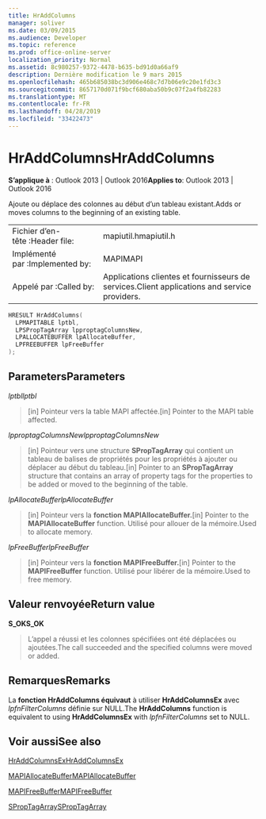 ```yaml
---
title: HrAddColumns
manager: soliver
ms.date: 03/09/2015
ms.audience: Developer
ms.topic: reference
ms.prod: office-online-server
localization_priority: Normal
ms.assetid: 8c980257-9372-4478-b635-bd91d0a66af9
description: Dernière modification le 9 mars 2015
ms.openlocfilehash: 465b685038bc3d906e468c7d7b06e9c20e1fd3c3
ms.sourcegitcommit: 8657170d071f9bcf680aba50b9c07f2a4fb82283
ms.translationtype: MT
ms.contentlocale: fr-FR
ms.lasthandoff: 04/28/2019
ms.locfileid: "33422473"
---
```

# <a name="hraddcolumns"></a><span data-ttu-id="0dcce-103">HrAddColumns</span><span class="sxs-lookup"><span data-stu-id="0dcce-103">HrAddColumns</span></span>

  
  
<span data-ttu-id="0dcce-104">**S’applique à** : Outlook 2013 | Outlook 2016</span><span class="sxs-lookup"><span data-stu-id="0dcce-104">**Applies to**: Outlook 2013 | Outlook 2016</span></span> 
  
<span data-ttu-id="0dcce-105">Ajoute ou déplace des colonnes au début d’un tableau existant.</span><span class="sxs-lookup"><span data-stu-id="0dcce-105">Adds or moves columns to the beginning of an existing table.</span></span>
  
|||
|:-----|:-----|
|<span data-ttu-id="0dcce-106">Fichier d’en-tête :</span><span class="sxs-lookup"><span data-stu-id="0dcce-106">Header file:</span></span>  <br/> |<span data-ttu-id="0dcce-107">mapiutil.h</span><span class="sxs-lookup"><span data-stu-id="0dcce-107">mapiutil.h</span></span>  <br/> |
|<span data-ttu-id="0dcce-108">Implémenté par :</span><span class="sxs-lookup"><span data-stu-id="0dcce-108">Implemented by:</span></span>  <br/> |<span data-ttu-id="0dcce-109">MAPI</span><span class="sxs-lookup"><span data-stu-id="0dcce-109">MAPI</span></span>  <br/> |
|<span data-ttu-id="0dcce-110">Appelé par :</span><span class="sxs-lookup"><span data-stu-id="0dcce-110">Called by:</span></span>  <br/> |<span data-ttu-id="0dcce-111">Applications clientes et fournisseurs de services.</span><span class="sxs-lookup"><span data-stu-id="0dcce-111">Client applications and service providers.</span></span>  <br/> |
   
```cpp
HRESULT HrAddColumns(
  LPMAPITABLE lptbl,
  LPSPropTagArray lpproptagColumnsNew,
  LPALLOCATEBUFFER lpAllocateBuffer,
  LPFREEBUFFER lpFreeBuffer
);
```

## <a name="parameters"></a><span data-ttu-id="0dcce-112">Parameters</span><span class="sxs-lookup"><span data-stu-id="0dcce-112">Parameters</span></span>

 <span data-ttu-id="0dcce-113">_lptbl_</span><span class="sxs-lookup"><span data-stu-id="0dcce-113">_lptbl_</span></span>
  
> <span data-ttu-id="0dcce-114">[in] Pointeur vers la table MAPI affectée.</span><span class="sxs-lookup"><span data-stu-id="0dcce-114">[in] Pointer to the MAPI table affected.</span></span>
    
 <span data-ttu-id="0dcce-115">_lpproptagColumnsNew_</span><span class="sxs-lookup"><span data-stu-id="0dcce-115">_lpproptagColumnsNew_</span></span>
  
> <span data-ttu-id="0dcce-116">[in] Pointeur vers une structure **SPropTagArray** qui contient un tableau de balises de propriétés pour les propriétés à ajouter ou déplacer au début du tableau.</span><span class="sxs-lookup"><span data-stu-id="0dcce-116">[in] Pointer to an **SPropTagArray** structure that contains an array of property tags for the properties to be added or moved to the beginning of the table.</span></span> 
    
 <span data-ttu-id="0dcce-117">_lpAllocateBuffer_</span><span class="sxs-lookup"><span data-stu-id="0dcce-117">_lpAllocateBuffer_</span></span>
  
> <span data-ttu-id="0dcce-118">[in] Pointeur vers la **fonction MAPIAllocateBuffer.**</span><span class="sxs-lookup"><span data-stu-id="0dcce-118">[in] Pointer to the **MAPIAllocateBuffer** function.</span></span> <span data-ttu-id="0dcce-119">Utilisé pour allouer de la mémoire.</span><span class="sxs-lookup"><span data-stu-id="0dcce-119">Used to allocate memory.</span></span> 
    
 <span data-ttu-id="0dcce-120">_lpFreeBuffer_</span><span class="sxs-lookup"><span data-stu-id="0dcce-120">_lpFreeBuffer_</span></span>
  
> <span data-ttu-id="0dcce-121">[in] Pointeur vers la **fonction MAPIFreeBuffer.**</span><span class="sxs-lookup"><span data-stu-id="0dcce-121">[in] Pointer to the **MAPIFreeBuffer** function.</span></span> <span data-ttu-id="0dcce-122">Utilisé pour libérer de la mémoire.</span><span class="sxs-lookup"><span data-stu-id="0dcce-122">Used to free memory.</span></span> 
    
## <a name="return-value"></a><span data-ttu-id="0dcce-123">Valeur renvoyée</span><span class="sxs-lookup"><span data-stu-id="0dcce-123">Return value</span></span>

 <span data-ttu-id="0dcce-124">**S_OK**</span><span class="sxs-lookup"><span data-stu-id="0dcce-124">**S_OK**</span></span>
  
> <span data-ttu-id="0dcce-125">L’appel a réussi et les colonnes spécifiées ont été déplacées ou ajoutées.</span><span class="sxs-lookup"><span data-stu-id="0dcce-125">The call succeeded and the specified columns were moved or added.</span></span>
    
## <a name="remarks"></a><span data-ttu-id="0dcce-126">Remarques</span><span class="sxs-lookup"><span data-stu-id="0dcce-126">Remarks</span></span>

<span data-ttu-id="0dcce-127">La **fonction HrAddColumns équivaut** à utiliser **HrAddColumnsEx** avec  _lpfnFilterColumns_ définie sur NULL.</span><span class="sxs-lookup"><span data-stu-id="0dcce-127">The **HrAddColumns** function is equivalent to using **HrAddColumnsEx** with  _lpfnFilterColumns_ set to NULL.</span></span> 
  
## <a name="see-also"></a><span data-ttu-id="0dcce-128">Voir aussi</span><span class="sxs-lookup"><span data-stu-id="0dcce-128">See also</span></span>



[<span data-ttu-id="0dcce-129">HrAddColumnsEx</span><span class="sxs-lookup"><span data-stu-id="0dcce-129">HrAddColumnsEx</span></span>](hraddcolumnsex.md)
  
[<span data-ttu-id="0dcce-130">MAPIAllocateBuffer</span><span class="sxs-lookup"><span data-stu-id="0dcce-130">MAPIAllocateBuffer</span></span>](mapiallocatebuffer.md)
  
[<span data-ttu-id="0dcce-131">MAPIFreeBuffer</span><span class="sxs-lookup"><span data-stu-id="0dcce-131">MAPIFreeBuffer</span></span>](mapifreebuffer.md)
  
[<span data-ttu-id="0dcce-132">SPropTagArray</span><span class="sxs-lookup"><span data-stu-id="0dcce-132">SPropTagArray</span></span>](sproptagarray.md)


